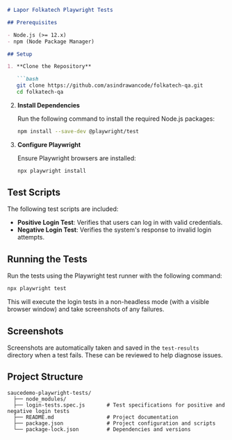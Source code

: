 ```markdown
# Lapor Folkatech Playwright Tests

## Prerequisites

- Node.js (>= 12.x)
- npm (Node Package Manager)

## Setup

1. **Clone the Repository**

   ```bash
   git clone https://github.com/asindrawancode/folkatech-qa.git
   cd folkatech-qa
   ```

2. **Install Dependencies**

   Run the following command to install the required Node.js packages:

   ```bash
   npm install --save-dev @playwright/test
   ```

3. **Configure Playwright**

   Ensure Playwright browsers are installed:

   ```bash
   npx playwright install
   ```

## Test Scripts

The following test scripts are included:

- **Positive Login Test**: Verifies that users can log in with valid credentials.
- **Negative Login Test**: Verifies the system's response to invalid login attempts.

## Running the Tests

Run the tests using the Playwright test runner with the following command:

```bash
npx playwright test
```

This will execute the login tests in a non-headless mode (with a visible browser window) and take screenshots of any failures.

## Screenshots

Screenshots are automatically taken and saved in the `test-results` directory when a test fails. These can be reviewed to help diagnose issues.

## Project Structure

```
saucedemo-playwright-tests/
  ├── node_modules/
  ├── login-tests.spec.js       # Test specifications for positive and negative login tests
  ├── README.md                 # Project documentation
  ├── package.json              # Project configuration and scripts
  └── package-lock.json         # Dependencies and versions
```
